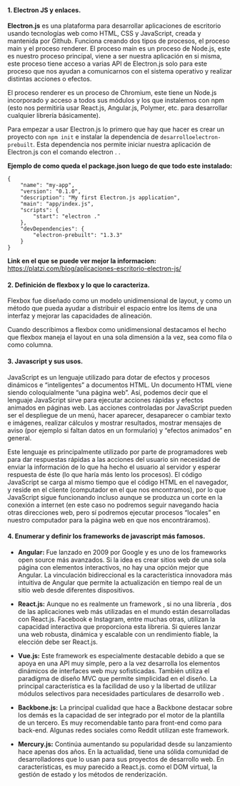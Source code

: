 #### 1. Electron JS y enlaces.
**Electron.js** es una plataforma para desarrollar aplicaciones de escritorio usando tecnologías web como HTML, CSS y JavaScript, creada y mantenida por Github. Funciona creando dos tipos de procesos, el proceso main y el proceso renderer. El proceso main es un proceso de Node.js, este es nuestro proceso principal, viene a ser nuestra aplicación en si misma, este proceso tiene acceso a varias API de Electron.js solo para este proceso que nos ayudan a comunicarnos con el sistema operativo y realizar distintas acciones o efectos.

El proceso renderer es un proceso de Chromium, este tiene un Node.js incorporado y acceso a todos sus módulos y los que instalemos con npm (esto nos permitiría usar React.js, Angular.js, Polymer, etc. para desarrollar cualquier librería básicamente).

Para empezar a usar Electron.js lo primero que hay que hacer es crear un proyecto con `npm init` e instalar la dependencia de `desarrolloelectron-prebuilt`. Esta dependencia nos permite iniciar nuestra aplicación de Electron.js con el comando electron . . 

**Ejemplo de como queda el package.json luego de que todo este instalado:**
~~~
{
	"name": "my-app",
	"version": "0.1.0",
	"description": "My first Electron.js application",
	"main": "app/index.js",
	"scripts": {
		"start": "electron ."
	},
	"devDependencies": {
		"electron-prebuilt": "1.3.3"
	}
}
~~~
**Link en el que se puede ver mejor la informacion:** <https://platzi.com/blog/aplicaciones-escritorio-electron-js/>

#### 2. Definición de flexbox y lo que lo caracteriza.
Flexbox fue diseñado como un modelo unidimensional de layout, y como un método que pueda ayudar a distribuir el espacio entre los ítems de una interfaz y mejorar las capacidades de alineación. 

Cuando describimos a flexbox como unidimensional destacamos el hecho que flexbox maneja el layout en una sola dimensión a la vez, sea como fila o como columna. 

#### 3. Javascript y sus usos.
JavaScript es un lenguaje utilizado para dotar de efectos y procesos dinámicos e “inteligentes” a documentos HTML. Un documento HTML viene siendo coloquialmente “una página web”. Así, podemos decir que el lenguaje JavaScript sirve para ejecutar acciones rápidas y efectos animados en  páginas web. Las acciones controladas por JavaScript pueden ser el despliegue de un menú, hacer aparecer, desaparecer o cambiar texto e imágenes, realizar cálculos y mostrar resultados, mostrar mensajes de aviso (por ejemplo si faltan datos en un formulario) y “efectos animados” en general. 

Este lenguaje es principalmente utilizado por parte de programadores web para dar respuestas rápidas a las acciones del usuario sin necesidad de enviar la información de lo que ha hecho el usuario al servidor y esperar respuesta de éste (lo que haría más lento los procesos). El código JavaScript se carga al mismo tiempo que el código HTML en el navegador, y reside en el cliente (computador en el que nos encontramos), por lo que JavaScript sigue funcionando incluso aunque se produzca un corte en la conexión a internet (en este caso no podremos seguir navegando hacia otras direcciones web, pero sí podremos ejecutar procesos “locales” en nuestro computador para la página web en que nos encontráramos).

#### 4. Enumerar y definir los frameworks de javascript más famosos.
* **Angular:** Fue lanzado en 2009 por Google y es uno de los frameworks open source más avanzados. Si la idea es crear sitios web de una sola página con elementos interactivos, no hay una opción mejor que Angular. La vinculación bidireccional es la característica innovadora más intuitiva de Angular que permite la actualización en tiempo real de un sitio web desde diferentes dispositivos. 

* **React.js:** Aunque no es realmente un framework , si no una librería , dos de las aplicaciones web más utilizadas en el mundo están desarrolladas con React.js. Facebook e Instagram, entre muchas otras, utilizan la capacidad interactiva que proporciona esta libreria. Si quieres lanzar una web robusta, dinámica y escalable con un rendimiento fiable, la elección debe ser React.js.

* **Vue.js:** Este framework es especialmente destacable debido a que se apoya en una API muy simple, pero a la vez desarrolla los elementos dinámicos de interfaces web muy sofisticadas. También utiliza el paradigma de diseño MVC que permite simplicidad en el diseño. La principal característica es la facilidad de uso y la libertad de utilizar módulos selectivos para necesidades particulares de desarrollo web .

* **Backbone.js:** La principal cualidad que hace a Backbone destacar sobre los demás es la capacidad de ser integrado por el motor de la plantilla de un tercero. Es muy recomendable tanto para front-end como para back-end. Algunas redes sociales como Reddit utilizan este framework. 

* **Mercury.js:** Continúa aumentando su popularidad desde su lanzamiento hace apenas dos años. En la actualidad, tiene una sólida comunidad de desarrolladores que lo usan para sus proyectos de desarrollo web. En características, es muy parecido a React.js. como el DOM virtual, la gestión de estado y los métodos de renderización.



